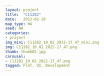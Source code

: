 ```yaml
---
layout: project
title:  "C11282"
date:   2022-02-10
map_type: HA
seed: NA
categories:
- project
img_mini: C11282_10_02_2022-17_47_mini.png
img: C11282_10_02_2022-17_47.png
thumb: thumb02.jpg
carousel:
- C11282_10_02_2022-17_47.png
tagged: Flat, UI, Development
---
```


